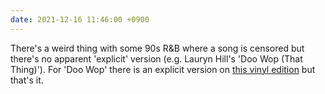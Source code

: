 ```yaml
---
date: 2021-12-16 11:46:00 +0900
---
```


There's a weird thing with some 90s R&B where a song is censored but there's no apparent 'explicit' version (e.g. Lauryn Hill's 'Doo Wop (That Thing)'). For 'Doo Wop' there is an explicit version on [this vinyl edition](https://www.discogs.com/release/722466-Lauryn-Hill-Doo-Wop-That-Thing) but that's it.
